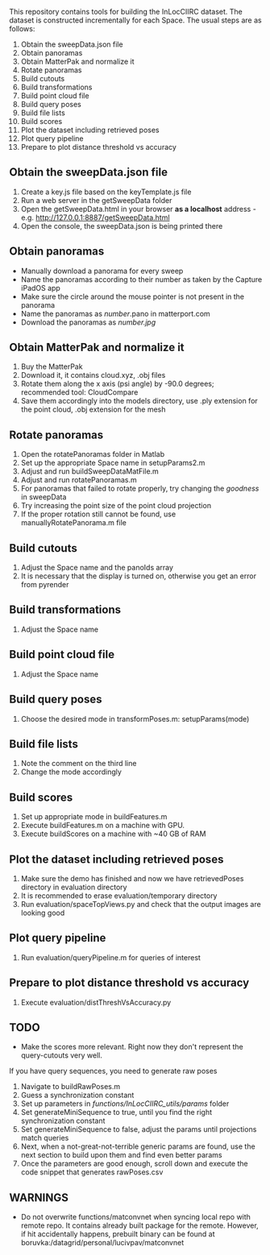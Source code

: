 This repository contains tools for building the InLocCIIRC dataset.
The dataset is constructed incrementally for each Space.
The usual steps are as follows:

1. Obtain the sweepData.json file
2. Obtain panoramas
3. Obtain MatterPak and normalize it
4. Rotate panoramas
5. Build cutouts
6. Build transformations
7. Build point cloud file
8. Build query poses
9. Build file lists
10. Build scores
11. Plot the dataset including retrieved poses
12. Plot query pipeline
13. Prepare to plot distance threshold vs accuracy

## Obtain the sweepData.json file
1. Create a key.js file based on the keyTemplate.js file
2. Run a web server in the getSweepData folder
3. Open the getSweepData.html in your browser **as a localhost** address - e.g. http://127.0.0.1:8887/getSweepData.html
4. Open the console, the sweepData.json is being printed there

## Obtain panoramas
* Manually download a panorama for every sweep
* Name the panoramas according to their number as taken by the Capture iPadOS app
* Make sure the circle around the mouse pointer is not present in the panorama
* Name the panoramas as *number*.pano in matterport.com
* Download the panoramas as *number.jpg*

## Obtain MatterPak and normalize it
1. Buy the MatterPak
2. Download it, it contains cloud.xyz, .obj files
3. Rotate them along the x axis (psi angle) by -90.0 degrees; recommended tool: CloudCompare
4. Save them accordingly into the models directory, use .ply extension for the point cloud, .obj extension for the mesh

## Rotate panoramas
1. Open the rotatePanoramas folder in Matlab
2. Set up the appropriate Space name in setupParams2.m
3. Adjust and run buildSweepDataMatFile.m
4. Adjust and run rotatePanoramas.m
5. For panoramas that failed to rotate properly, try changing the *goodness* in sweepData
6. Try increasing the point size of the point cloud projection
7. If the proper rotation still cannot be found, use manuallyRotatePanorama.m file

## Build cutouts
1. Adjust the Space name and the panoIds array
2. It is necessary that the display is turned on, otherwise you get an error from pyrender

## Build transformations
1. Adjust the Space name

## Build point cloud file
1. Adjust the Space name

## Build query poses
1. Choose the desired mode in transformPoses.m: setupParams(mode)

## Build file lists
1. Note the comment on the third line
2. Change the mode accordingly

## Build scores
1. Set up appropriate mode in buildFeatures.m
2. Execute buildFeatures.m on a machine with GPU.
3. Execute buildScores on a machine with ~40 GB of RAM

## Plot the dataset including retrieved poses 
1. Make sure the demo has finished and now we have retrievedPoses directory in evaluation directory
2. It is recommended to erase evaluation/temporary directory
3. Run evaluation/spaceTopViews.py and check that the output images are looking good

## Plot query pipeline
1. Run evaluation/queryPipeline.m for queries of interest

## Prepare to plot distance threshold vs accuracy
1. Execute evaluation/distThreshVsAccuracy.py

## TODO
* Make the scores more relevant. Right now they don't represent the query-cutouts very well.

If you have query sequences, you need to generate raw poses

1. Navigate to buildRawPoses.m
2. Guess a synchronization constant
3. Set up parameters in *functions/InLocCIIRC_utils/params* folder
4. Set generateMiniSequence to true, until you find the right synchronization constant
5. Set generateMiniSequence to false, adjust the params until projections match queries
6. Next, when a not-great-not-terrible generic params are found, use the next section to build upon them and find even better params
7. Once the parameters are good enough, scroll down and execute the code snippet that generates rawPoses.csv

## WARNINGS
* Do not overwrite functions/matconvnet when syncing local repo with remote repo. It contains already built package for the remote. However, if hit accidentally happens, prebuilt binary can be found at boruvka:/datagrid/personal/lucivpav/matconvnet